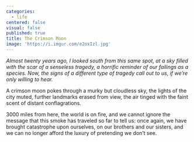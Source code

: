 ```yaml
---
categories:
  - life
centered: false
visual: false
published: true
title: The Crimson Moon
image: 'https://i.imgur.com/e2oxIzl.jpg'
---
```

_Almost twenty years ago, I looked south from this same spot,
at a sky filled with the scar of a senseless tragedy,
a horrific reminder of our failings as a species. Now, 
the signs of a different type of tragedy call out to us,
if we’re only willing to hear._

A crimson moon pokes through a murky but cloudless sky, 
the lights of the city muted, further landmarks erased from view, 
the air tinged with the faint scent of distant conflagrations. 

3000 miles from here, the world is on fire, 
and we cannot ignore the message 
that this smoke has traveled so far to tell us: 
once again, we have brought catastrophe upon ourselves, 
on our brothers and our sisters, 
and we can no longer afford the luxury 
of pretending we don’t see.
